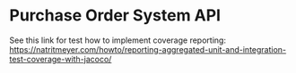 # Purchase Order System API

See this link for test how to implement coverage reporting: https://natritmeyer.com/howto/reporting-aggregated-unit-and-integration-test-coverage-with-jacoco/

